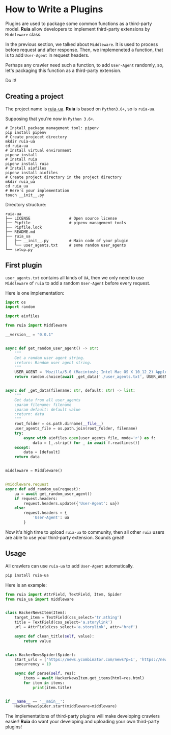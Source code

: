 # How to Write a Plugins

Plugins are used to package some common functions as a third-party model.
**Ruia** allow developers to implement third-party extensions by `Middleware` class.

In the previous section, we talked about `Middleware`. 
It is used to process before request and after response.
Then, we implemeneted a function, that is to add `User-Agent` in request headers.

Perhaps any crawler need such a function, to add `User-Agent` randomly, so, let's packaging this function as a third-party extension.

Do it!

## Creating a project

The project name is [ruia-ua][ruia-ua]. 
**Ruia** is based on `Python3.6+`, so is `ruia-ua`.

Supposing that you're now in `Python 3.6+`.

```shell
# Install package management tool: pipenv
pip install pipenv
# Create projecet directory
mkdir ruia-ua
cd ruia-ua
# Install virtual environment
pipenv install 
# Install ruia
pipenv install ruia
# Install aiofiles
pipenv install aiofiles
# Create project directory in the project directory
mkdir ruia_ua
cd ruia_ua 
# Here's your implementation
touch __init__.py	
```

Directory structure:

```shell
ruia-ua
├── LICENSE					# Open source license
├── Pipfile					# pipenv management tools 
├── Pipfile.lock
├── README.md				
├── ruia_ua
│   ├── __init__.py			# Main code of your plugin
│   └── user_agents.txt		# some random user_agents
└── setup.py				
```

## First plugin

`user_agents.txt` contains all kinds of `UA`,
then we only need to use `Middleware` of `ruia` to add a random `User-Agent` before every request.

Here is one implementation:

```python
import os
import random

import aiofiles

from ruia import Middleware

__version__ = "0.0.1"


async def get_random_user_agent() -> str:
    """
    Get a random user agent string.
    :return: Random user agent string.
    """
    USER_AGENT = 'Mozilla/5.0 (Macintosh; Intel Mac OS X 10_12_2) AppleWebKit/537.36 (KHTML, like Gecko) Chrome/55.0.2883.95 Safari/537.36'
    return random.choice(await _get_data('./user_agents.txt', USER_AGENT))


async def _get_data(filename: str, default: str) -> list:
    """
    Get data from all user_agents
    :param filename: filename
    :param default: default value
    :return: data
    """
    root_folder = os.path.dirname(__file__)
    user_agents_file = os.path.join(root_folder, filename)
    try:
        async with aiofiles.open(user_agents_file, mode='r') as f:
            data = [_.strip() for _ in await f.readlines()]
    except:
        data = [default]
    return data


middleware = Middleware()


@middleware.request
async def add_random_ua(request):
    ua = await get_random_user_agent()
    if request.headers:
        request.headers.update({'User-Agent': ua})
    else:
        request.headers = {
            'User-Agent': ua
        }
```

Now it's high time to upload `ruia-ua` to community, then all other `ruia` users are able to use your third-party extension.
Sounds great!

## Usage

All crawlers can use `ruia-ua` to add `User-Agent` automatically.

```python
pip install ruia-ua
```

Here is an example:

```python
from ruia import AttrField, TextField, Item, Spider
from ruia_ua import middleware


class HackerNewsItem(Item):
    target_item = TextField(css_select='tr.athing')
    title = TextField(css_select='a.storylink')
    url = AttrField(css_select='a.storylink', attr='href')

    async def clean_title(self, value):
        return value


class HackerNewsSpider(Spider):
    start_urls = ['https://news.ycombinator.com/news?p=1', 'https://news.ycombinator.com/news?p=2']
    concurrency = 10

    async def parse(self, res):
        items = await HackerNewsItem.get_items(html=res.html)
        for item in items:
            print(item.title)


if __name__ == '__main__':
    HackerNewsSpider.start(middleware=middleware)
```

The implementations of third-party plugins will make developing crawlers easier!
**Ruia** do want your developing and uploading your own third-party plugins!

[ruia-ua]: https://github.com/ruia-plugins/ruia-ua
